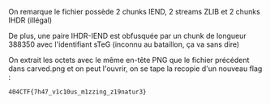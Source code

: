 On remarque le fichier possède 2 chunks IEND, 2 streams ZLIB et 2 chunks IHDR (illégal)

De plus, une paire IHDR-IEND est obfusquée par un chunk de longueur 388350 avec l'identifiant sTeG (inconnu au bataillon, ça va sans dire)

On extrait les octets avec le même en-tête PNG que le fichier précédent dans carved.png et on peut l'ouvrir, on se tape la recopie d'un nouveau flag :

`404CTF{7h47_v1c10us_m1zzing_z19natur3}`
